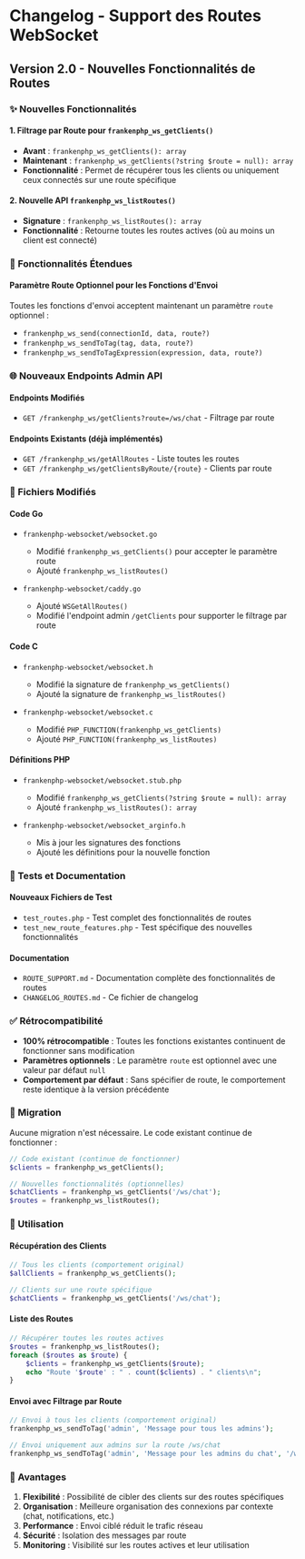 # Changelog - Support des Routes WebSocket

## Version 2.0 - Nouvelles Fonctionnalités de Routes

### ✨ Nouvelles Fonctionnalités

#### 1. Filtrage par Route pour `frankenphp_ws_getClients()`
- **Avant** : `frankenphp_ws_getClients(): array`
- **Maintenant** : `frankenphp_ws_getClients(?string $route = null): array`
- **Fonctionnalité** : Permet de récupérer tous les clients ou uniquement ceux connectés sur une route spécifique

#### 2. Nouvelle API `frankenphp_ws_listRoutes()`
- **Signature** : `frankenphp_ws_listRoutes(): array`
- **Fonctionnalité** : Retourne toutes les routes actives (où au moins un client est connecté)

### 🔧 Fonctionnalités Étendues

#### Paramètre Route Optionnel pour les Fonctions d'Envoi
Toutes les fonctions d'envoi acceptent maintenant un paramètre `route` optionnel :

- `frankenphp_ws_send(connectionId, data, route?)`
- `frankenphp_ws_sendToTag(tag, data, route?)`
- `frankenphp_ws_sendToTagExpression(expression, data, route?)`

### 🌐 Nouveaux Endpoints Admin API

#### Endpoints Modifiés
- `GET /frankenphp_ws/getClients?route=/ws/chat` - Filtrage par route

#### Endpoints Existants (déjà implémentés)
- `GET /frankenphp_ws/getAllRoutes` - Liste toutes les routes
- `GET /frankenphp_ws/getClientsByRoute/{route}` - Clients par route

### 📁 Fichiers Modifiés

#### Code Go
- `frankenphp-websocket/websocket.go`
  - Modifié `frankenphp_ws_getClients()` pour accepter le paramètre route
  - Ajouté `frankenphp_ws_listRoutes()`

- `frankenphp-websocket/caddy.go`
  - Ajouté `WSGetAllRoutes()`
  - Modifié l'endpoint admin `/getClients` pour supporter le filtrage par route

#### Code C
- `frankenphp-websocket/websocket.h`
  - Modifié la signature de `frankenphp_ws_getClients()`
  - Ajouté la signature de `frankenphp_ws_listRoutes()`

- `frankenphp-websocket/websocket.c`
  - Modifié `PHP_FUNCTION(frankenphp_ws_getClients)`
  - Ajouté `PHP_FUNCTION(frankenphp_ws_listRoutes)`

#### Définitions PHP
- `frankenphp-websocket/websocket.stub.php`
  - Modifié `frankenphp_ws_getClients(?string $route = null): array`
  - Ajouté `frankenphp_ws_listRoutes(): array`

- `frankenphp-websocket/websocket_arginfo.h`
  - Mis à jour les signatures des fonctions
  - Ajouté les définitions pour la nouvelle fonction

### 🧪 Tests et Documentation

#### Nouveaux Fichiers de Test
- `test_routes.php` - Test complet des fonctionnalités de routes
- `test_new_route_features.php` - Test spécifique des nouvelles fonctionnalités

#### Documentation
- `ROUTE_SUPPORT.md` - Documentation complète des fonctionnalités de routes
- `CHANGELOG_ROUTES.md` - Ce fichier de changelog

### ✅ Rétrocompatibilité

- **100% rétrocompatible** : Toutes les fonctions existantes continuent de fonctionner sans modification
- **Paramètres optionnels** : Le paramètre `route` est optionnel avec une valeur par défaut `null`
- **Comportement par défaut** : Sans spécifier de route, le comportement reste identique à la version précédente

### 🔄 Migration

Aucune migration n'est nécessaire. Le code existant continue de fonctionner :

```php
// Code existant (continue de fonctionner)
$clients = frankenphp_ws_getClients();

// Nouvelles fonctionnalités (optionnelles)
$chatClients = frankenphp_ws_getClients('/ws/chat');
$routes = frankenphp_ws_listRoutes();
```

### 🚀 Utilisation

#### Récupération des Clients
```php
// Tous les clients (comportement original)
$allClients = frankenphp_ws_getClients();

// Clients sur une route spécifique
$chatClients = frankenphp_ws_getClients('/ws/chat');
```

#### Liste des Routes
```php
// Récupérer toutes les routes actives
$routes = frankenphp_ws_listRoutes();
foreach ($routes as $route) {
    $clients = frankenphp_ws_getClients($route);
    echo "Route '$route' : " . count($clients) . " clients\n";
}
```

#### Envoi avec Filtrage par Route
```php
// Envoi à tous les clients (comportement original)
frankenphp_ws_sendToTag('admin', 'Message pour tous les admins');

// Envoi uniquement aux admins sur la route /ws/chat
frankenphp_ws_sendToTag('admin', 'Message pour les admins du chat', '/ws/chat');
```

### 🎯 Avantages

1. **Flexibilité** : Possibilité de cibler des clients sur des routes spécifiques
2. **Organisation** : Meilleure organisation des connexions par contexte (chat, notifications, etc.)
3. **Performance** : Envoi ciblé réduit le trafic réseau
4. **Sécurité** : Isolation des messages par route
5. **Monitoring** : Visibilité sur les routes actives et leur utilisation

